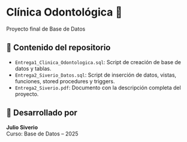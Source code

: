 # Clínica Odontológica 🦷

Proyecto final de Base de Datos

## 📁 Contenido del repositorio

- `Entrega1_Clinica_Odontologica.sql`: Script de creación de base de datos y tablas.
- `Entrega2_Siverio_Datos.sql`: Script de inserción de datos, vistas, funciones, stored procedures y triggers.
- `Entrega2_Siverio.pdf`: Documento con la descripción completa del proyecto.

## 📌 Desarrollado por

**Julio Siverio**  
Curso: Base de Datos – 2025
